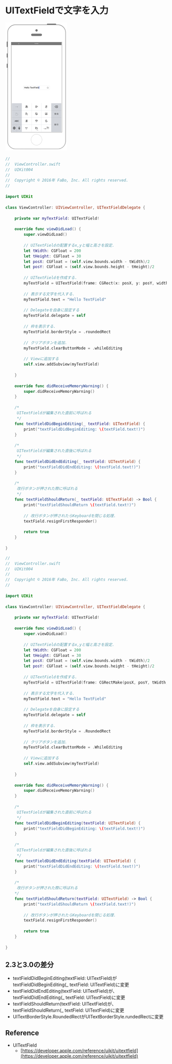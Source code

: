 # UITextFieldで文字を入力

![Preview uikit004](./img/uikit004.png)


```swift fct_label="Swift 4.x/Swift 3.x"
//
//  ViewController.swift
//  UIKit004
//
//  Copyright © 2016年 FaBo, Inc. All rights reserved.
//

import UIKit

class ViewController: UIViewController, UITextFieldDelegate {
    
    private var myTextField: UITextField!
    
    override func viewDidLoad() {
        super.viewDidLoad()
        
        // UITextFieldの配置するx,yと幅と高さを設定.
        let tWidth: CGFloat = 200
        let tHeight: CGFloat = 30
        let posX: CGFloat = (self.view.bounds.width - tWidth)/2
        let posY: CGFloat = (self.view.bounds.height - tHeight)/2
        
        // UITextFieldを作成する.
        myTextField = UITextField(frame: CGRect(x: posX, y: posY, width: tWidth, height: tHeight))
        
        // 表示する文字を代入する.
        myTextField.text = "Hello TextField"
        
        // Delegateを自身に設定する
        myTextField.delegate = self
        
        // 枠を表示する.
        myTextField.borderStyle = .roundedRect

        // クリアボタンを追加.
        myTextField.clearButtonMode = .whileEditing
        
        // Viewに追加する
        self.view.addSubview(myTextField)
        
    }
    
    override func didReceiveMemoryWarning() {
        super.didReceiveMemoryWarning()
    }
    
    /*
     UITextFieldが編集された直前に呼ばれる
     */
    func textFieldDidBeginEditing(_ textField: UITextField) {
        print("textFieldDidBeginEditing: \(textField.text!)")
    }
    
    /*
     UITextFieldが編集された直後に呼ばれる
     */
    func textFieldDidEndEditing(_ textField: UITextField) {
        print("textFieldDidEndEditing: \(textField.text!)")
    }
    
    /*
     改行ボタンが押された際に呼ばれる
     */
    func textFieldShouldReturn(_ textField: UITextField) -> Bool {
        print("textFieldShouldReturn \(textField.text!)")
        
        // 改行ボタンが押されたらKeyboardを閉じる処理.
        textField.resignFirstResponder()
        
        return true
    }
    
}

```

```swift fct_label="Swift 2.3"
//
//  ViewController.swift
//  UIKit004
//
//  Copyright © 2016年 FaBo, Inc. All rights reserved.
//

import UIKit

class ViewController: UIViewController, UITextFieldDelegate {

    private var myTextField: UITextField!
    
    override func viewDidLoad() {
        super.viewDidLoad()
        
        // UITextFieldの配置するx,yと幅と高さを設定.
        let tWidth: CGFloat = 200
        let tHeight: CGFloat = 30
        let posX: CGFloat = (self.view.bounds.width - tWidth)/2
        let posY: CGFloat = (self.view.bounds.height - tHeight)/2
        
        // UITextFieldを作成する.
        myTextField = UITextField(frame: CGRectMake(posX, posY, tWidth, tHeight))
        
        // 表示する文字を代入する.
        myTextField.text = "Hello TextField"
        
        // Delegateを自身に設定する
        myTextField.delegate = self
        
        // 枠を表示する.
        myTextField.borderStyle = .RoundedRect

        // クリアボタンを追加.
        myTextField.clearButtonMode = .WhileEditing
        
        // Viewに追加する
        self.view.addSubview(myTextField)
        
    }

    override func didReceiveMemoryWarning() {
        super.didReceiveMemoryWarning()
    }
    
    /*
     UITextFieldが編集された直前に呼ばれる
     */
    func textFieldDidBeginEditing(textField: UITextField) {
        print("textFieldDidBeginEditing: \(textField.text!)")
    }
    
    /*
     UITextFieldが編集された直後に呼ばれる
     */
    func textFieldDidEndEditing(textField: UITextField) {
        print("textFieldDidEndEditing: \(textField.text!)")
    }
    
    /*
     改行ボタンが押された際に呼ばれる
    */
    func textFieldShouldReturn(textField: UITextField) -> Bool {
        print("textFieldShouldReturn \(textField.text!)")
        
        // 改行ボタンが押されたらKeyboardを閉じる処理.
        textField.resignFirstResponder()
        
        return true
    }

}
```

## 2.3と3.0の差分

* textFieldDidBeginEditing(textField: UITextField)がtextFieldDidBeginEditing(_ textField: UITextField)に変更
* textFieldDidEndEditing(textField: UITextField)が、textFieldDidEndEditing(_ textField: UITextField)に変更
* textFieldShouldReturn(textField: UITextField)が、textFieldShouldReturn(_ textField: UITextField)に変更
* UITextBorderStyle.RoundedRectがUITextBorderStyle.rundedRectに変更


## Reference

* UITextField
	* [https://developer.apple.com/reference/uikit/uitextfield](https://developer.apple.com/reference/uikit/uitextfield)
